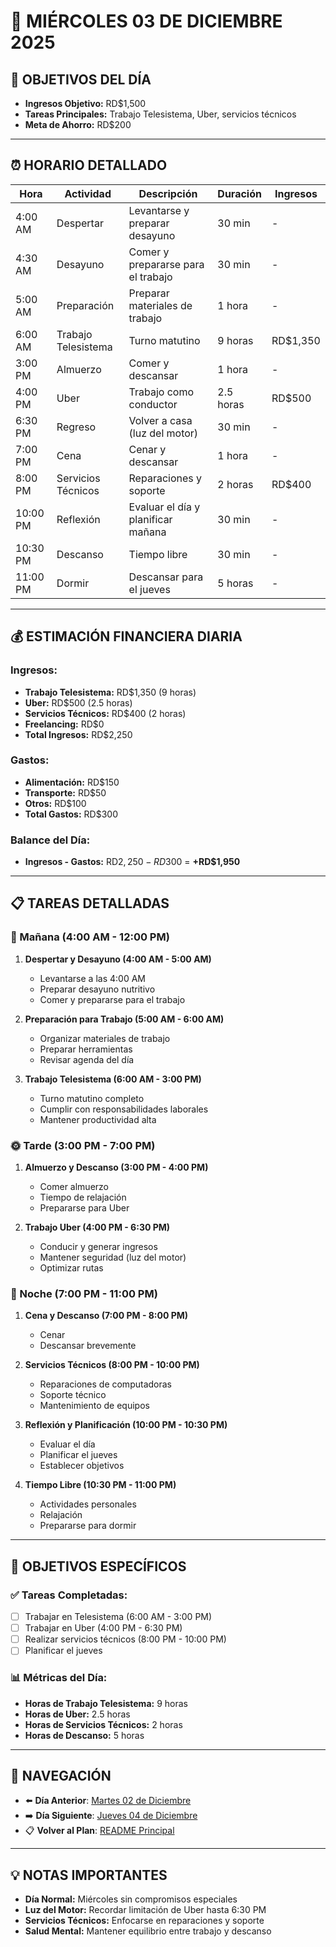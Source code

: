 # 📅 **MIÉRCOLES 03 DE DICIEMBRE 2025**

## 🎯 **OBJETIVOS DEL DÍA**
- **Ingresos Objetivo:** RD$1,500
- **Tareas Principales:** Trabajo Telesistema, Uber, servicios técnicos
- **Meta de Ahorro:** RD$200

---

## ⏰ **HORARIO DETALLADO**

| Hora | Actividad | Descripción | Duración | Ingresos |
|------|-----------|-------------|----------|----------|
| 4:00 AM | Despertar | Levantarse y preparar desayuno | 30 min | - |
| 4:30 AM | Desayuno | Comer y prepararse para el trabajo | 30 min | - |
| 5:00 AM | Preparación | Preparar materiales de trabajo | 1 hora | - |
| 6:00 AM | Trabajo Telesistema | Turno matutino | 9 horas | RD$1,350 |
| 3:00 PM | Almuerzo | Comer y descansar | 1 hora | - |
| 4:00 PM | Uber | Trabajo como conductor | 2.5 horas | RD$500 |
| 6:30 PM | Regreso | Volver a casa (luz del motor) | 30 min | - |
| 7:00 PM | Cena | Cenar y descansar | 1 hora | - |
| 8:00 PM | Servicios Técnicos | Reparaciones y soporte | 2 horas | RD$400 |
| 10:00 PM | Reflexión | Evaluar el día y planificar mañana | 30 min | - |
| 10:30 PM | Descanso | Tiempo libre | 30 min | - |
| 11:00 PM | Dormir | Descansar para el jueves | 5 horas | - |

---

## 💰 **ESTIMACIÓN FINANCIERA DIARIA**

### **Ingresos:**
- **Trabajo Telesistema:** RD$1,350 (9 horas)
- **Uber:** RD$500 (2.5 horas)
- **Servicios Técnicos:** RD$400 (2 horas)
- **Freelancing:** RD$0
- **Total Ingresos:** RD$2,250

### **Gastos:**
- **Alimentación:** RD$150
- **Transporte:** RD$50
- **Otros:** RD$100
- **Total Gastos:** RD$300

### **Balance del Día:**
- **Ingresos - Gastos:** RD$2,250 - RD$300 = **+RD$1,950**

---

## 📋 **TAREAS DETALLADAS**

### **🌅 Mañana (4:00 AM - 12:00 PM)**
1. **Despertar y Desayuno (4:00 AM - 5:00 AM)**
   - Levantarse a las 4:00 AM
   - Preparar desayuno nutritivo
   - Comer y prepararse para el trabajo

2. **Preparación para Trabajo (5:00 AM - 6:00 AM)**
   - Organizar materiales de trabajo
   - Preparar herramientas
   - Revisar agenda del día

3. **Trabajo Telesistema (6:00 AM - 3:00 PM)**
   - Turno matutino completo
   - Cumplir con responsabilidades laborales
   - Mantener productividad alta

### **🌞 Tarde (3:00 PM - 7:00 PM)**
1. **Almuerzo y Descanso (3:00 PM - 4:00 PM)**
   - Comer almuerzo
   - Tiempo de relajación
   - Prepararse para Uber

2. **Trabajo Uber (4:00 PM - 6:30 PM)**
   - Conducir y generar ingresos
   - Mantener seguridad (luz del motor)
   - Optimizar rutas

### **🌙 Noche (7:00 PM - 11:00 PM)**
1. **Cena y Descanso (7:00 PM - 8:00 PM)**
   - Cenar
   - Descansar brevemente

2. **Servicios Técnicos (8:00 PM - 10:00 PM)**
   - Reparaciones de computadoras
   - Soporte técnico
   - Mantenimiento de equipos

3. **Reflexión y Planificación (10:00 PM - 10:30 PM)**
   - Evaluar el día
   - Planificar el jueves
   - Establecer objetivos

4. **Tiempo Libre (10:30 PM - 11:00 PM)**
   - Actividades personales
   - Relajación
   - Prepararse para dormir

---

## 🎯 **OBJETIVOS ESPECÍFICOS**

### **✅ Tareas Completadas:**
- [ ] Trabajar en Telesistema (6:00 AM - 3:00 PM)
- [ ] Trabajar en Uber (4:00 PM - 6:30 PM)
- [ ] Realizar servicios técnicos (8:00 PM - 10:00 PM)
- [ ] Planificar el jueves

### **📊 Métricas del Día:**
- **Horas de Trabajo Telesistema:** 9 horas
- **Horas de Uber:** 2.5 horas
- **Horas de Servicios Técnicos:** 2 horas
- **Horas de Descanso:** 5 horas

---

## 🔗 **NAVEGACIÓN**
- ⬅️ **Día Anterior**: [Martes 02 de Diciembre](Martes_02.md)
- ➡️ **Día Siguiente**: [Jueves 04 de Diciembre](Jueves_04.md)
- 📋 **Volver al Plan**: [README Principal](../../../README.md)

---

## 💡 **NOTAS IMPORTANTES**
- **Día Normal:** Miércoles sin compromisos especiales
- **Luz del Motor:** Recordar limitación de Uber hasta 6:30 PM
- **Servicios Técnicos:** Enfocarse en reparaciones y soporte
- **Salud Mental:** Mantener equilibrio entre trabajo y descanso
